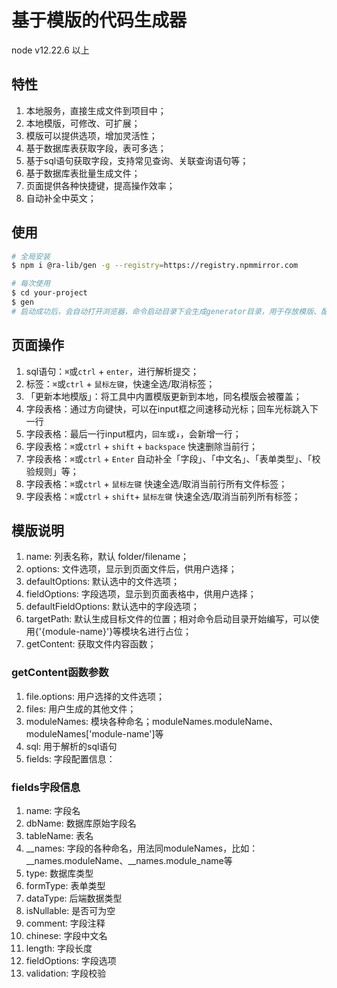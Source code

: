 # 基于模版的代码生成器

node v12.22.6 以上

## 特性

1. 本地服务，直接生成文件到项目中；
1. 本地模版，可修改、可扩展；
1. 模版可以提供选项，增加灵活性；
1. 基于数据库表获取字段，表可多选；
1. 基于sql语句获取字段，支持常见查询、关联查询语句等；
1. 基于数据库表批量生成文件；
1. 页面提供各种快捷键，提高操作效率；
1. 自动补全中英文；

## 使用

```bash
# 全局安装
$ npm i @ra-lib/gen -g --registry=https://registry.npmmirror.com

# 每次使用
$ cd your-project
$ gen
# 启动成功后，会自动打开浏览器，命令启动目录下会生成generator目录，用于存放模版、配置等信息
```

## 页面操作

1. sql语句：`⌘`或`ctrl` + `enter`，进行解析提交；
1. 标签：`⌘`或`ctrl` + `鼠标左键`，快速全选/取消标签；
1. 「更新本地模版」：将工具中内置模版更新到本地，同名模版会被覆盖；
1. 字段表格：通过方向键快，可以在input框之间速移动光标；回车光标跳入下一行
1. 字段表格：最后一行input框内，`回车`或`↓`，会新增一行；
1. 字段表格：`⌘`或`ctrl` + `shift` + `backspace` 快速删除当前行；
1. 字段表格：`⌘`或`ctrl` + `Enter` 自动补全「字段」、「中文名」、「表单类型」、「校验规则」等；
1. 字段表格：`⌘`或`ctrl` + `鼠标左键` 快速全选/取消当前行所有文件标签；
1. 字段表格：`⌘`或`ctrl` + `shift`+ `鼠标左键` 快速全选/取消当前列所有标签；

## 模版说明

1. name: 列表名称，默认 folder/filename；
1. options: 文件选项，显示到页面文件后，供用户选择；
1. defaultOptions: 默认选中的文件选项；
1. fieldOptions: 字段选项，显示到页面表格中，供用户选择；
1. defaultFieldOptions: 默认选中的字段选项；
1. targetPath: 默认生成目标文件的位置；相对命令启动目录开始编写，可以使用{'{module-name}'}等模块名进行占位；
1. getContent: 获取文件内容函数；

### getContent函数参数

1. file.options: 用户选择的文件选项；
1. files: 用户生成的其他文件；
1. moduleNames: 模块各种命名；moduleNames.moduleName、moduleNames['module-name']等
1. sql: 用于解析的sql语句
1. fields: 字段配置信息：

### fields字段信息

1. name: 字段名
1. dbName: 数据库原始字段名
1. tableName: 表名
1. __names: 字段的各种命名，用法同moduleNames，比如：__names.moduleName、__names.module_name等
1. type: 数据库类型
1. formType: 表单类型
1. dataType: 后端数据类型
1. isNullable: 是否可为空
1. comment: 字段注释
1. chinese: 字段中文名
1. length: 字段长度
1. fieldOptions: 字段选项
1. validation: 字段校验



